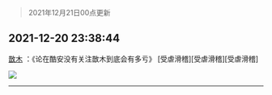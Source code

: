 > 2021年12月21日00点更新
<link rel="stylesheet" href="https://cdn.jsdelivr.net/gh/taotie6/sampleJSON@main/css/photo_show.css">
<meta name="referrer" content="no-referrer" />


 ## 2021-12-20 23:38:44 

 [㪚木](https://www.coolapk.com/feed/32260777?shareKey=MTNhYjUwNjVlNTc0NjFjMGE4ZTk~) ：《论在酷安没有关注㪚木到底会有多亏》
[受虐滑稽][受虐滑稽][受虐滑稽] 

<div class="album">
<img class="img-item" src="http://image.coolapk.com/feed/2018/1217/07/1081091_1545003920_5732@216x196.gif" />
</div>

 ------- 

